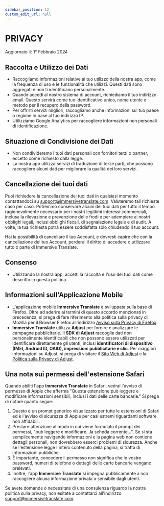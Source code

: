 ```yaml
---
sidebar_position: 12
custom_edit_url: null
---
```


# PRIVACY

Aggiornato il: 1° Febbraio 2024

## Raccolta e Utilizzo dei Dati

- Raccogliamo informazioni relative al tuo utilizzo della nostra app, come la frequenza di uso e le funzionalità che utilizzi. Questi dati sono aggregati e non ti identificano personalmente.
- Quando accedi al nostro sistema di account, richiediamo il tuo indirizzo email. Questo servirà come tuo identificativo unico, nome utente e metodo per il recupero della password.
- Per offrirti servizi migliori, raccogliamo anche informazioni sul tuo paese o regione in base al tuo indirizzo IP.
- Utilizziamo Google Analytics per raccogliere informazioni non personali di identificazione.

## Situazione di Condivisione dei Dati

- Non condivideremo i tuoi dati personali con fornitori terzi o partner, eccetto come richiesto dalla legge.
- La nostra app utilizza servizi di traduzione di terze parti, che possono raccogliere alcuni dati per migliorare la qualità dei loro servizi.

## Cancellazione dei tuoi dati

Puoi richiedere la cancellazione dei tuoi dati in qualsiasi momento contattandoci su support@immersivetranslate.com. Valuteremo tali richieste caso per caso. Potremmo conservare alcuni dei tuoi dati per tutto il tempo ragionevolmente necessario per i nostri legittimi interessi commerciali, inclusa la rilevazione e prevenzione delle frodi e per adempiere ai nostri obblighi legali, inclusi obblighi fiscali, di segnalazione legale e di audit. A volte, la tua richiesta potrà essere soddisfatta solo chiudendo il tuo account.

Hai la possibilità di cancellare il tuo Account, e dovresti capire che con la cancellazione del tuo Account, perderai il diritto di accedere o utilizzare tutto o parte di Immersive Translate.

## Consenso

- Utilizzando la nostra app, accetti la raccolta e l'uso dei tuoi dati come descritto in questa politica.

## Informazioni sull'Applicazione Mobile

- L'applicazione mobile **Immersive Translate** è sviluppata sulla base di Firefox. Oltre ad aderire ai termini di questo accordo menzionati in precedenza, si prega di fare riferimento alla politica sulla privacy di Mozilla per il Browser Firefox all'indirizzo [Avviso sulla Privacy di Firefox](https://www.mozilla.org/privacy/firefox/).
- **Immersive Translate** utilizza **Adjust** per fornire e analizzare le campagne pubblicitarie. Il **SDK di Adjust** raccoglie dati non personalmente identificabili che non possono essere utilizzati per identificare direttamente gli utenti, inclusi **identificatori di dispositivo (IMEI, Android ID, OAID), impressioni pubblicitarie e clic**. Per maggiori informazioni su Adjust, si prega di visitare il [Sito Web di Adjust](https://www.adjust.com/) e la [Politica sulla Privacy di Adjust](https://www.adjust.com/terms/privacy-policy/).

## Una nota sui permessi dell'estensione Safari

Quando abiliti l'app **Immersive Translate** in Safari, vedrai l'avviso di permesso di Apple che afferma "Questa estensione può leggere e modificare informazioni sensibili, inclusi i dati delle carte bancarie."
Si prega di notare quanto segue:

1. Questo è un prompt generico visualizzato per tutte le estensioni di Safari ed è l'avviso di sicurezza di Apple per casi estremi riguardanti software non affidabili.
2. Prestare attenzione al modo in cui viene formulato il prompt dei permessi, "può leggere e modificare...la scheda corrente...". Se si sta semplicemente navigando informazioni e la pagina web non contiene dettagli personali, non dovrebbero esserci problemi di sicurezza. Anche se l'estensione legge l'intero contenuto della pagina, si tratta di informazioni pubbliche.
3. È importante, concedere il permesso non significa che le vostre password, numeri di telefono o dettagli delle carte bancarie vengano prelevati.
4. Inoltre, l'app **Immersive Translate** si impegna pubblicamente a non raccogliere alcuna informazione privata o sensibile dagli utenti.

Se avete domande o necessitate di una consulenza riguardo la nostra politica sulla privacy, non esitate a contattarci all'indirizzo support@immersivetranslate.com.
